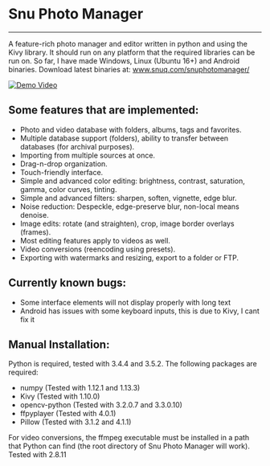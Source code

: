 # Snu Photo Manager
-----------------

A feature-rich photo manager and editor written in python and using the Kivy library.
It should run on any platform that the required libraries can be run on.  So far, I have made Windows, Linux (Ubuntu 16+) and Android binaries.
Download latest binaries at:
www.snuq.com/snuphotomanager/

[![Demo Video](https://img.youtube.com/vi/1Bgc5UyPOS4/0.jpg)](https://www.youtube.com/watch?v=1Bgc5UyPOS4)

## Some features that are implemented:
* Photo and video database with folders, albums, tags and favorites.
* Multiple database support (folders), ability to transfer between databases (for archival purposes).
* Importing from multiple sources at once.
* Drag-n-drop organization.
* Touch-friendly interface.
* Simple and advanced color editing: brightness, contrast, saturation, gamma, color curves, tinting.
* Simple and advanced filters: sharpen, soften, vignette, edge blur.
* Noise reduction: Despeckle, edge-preserve blur, non-local means denoise.
* Image edits: rotate (and straighten), crop, image border overlays (frames).
* Most editing features apply to videos as well.
* Video conversions (reencoding using presets).
* Exporting with watermarks and resizing, export to a folder or FTP.


## Currently known bugs:
* Some interface elements will not display properly with long text
* Android has issues with some keyboard inputs, this is due to Kivy, I cant fix it


## Manual Installation:
Python is required, tested with 3.4.4 and 3.5.2.
The following packages are required:
* numpy (Tested with 1.12.1 and 1.13.3)
* Kivy (Tested with 1.10.0)
* opencv-python (Tested with 3.2.0.7 and 3.3.0.10)
* ffpyplayer (Tested with 4.0.1)
* Pillow (Tested with 3.1.2 and 4.1.1)

For video conversions, the ffmpeg executable must be installed in a path that Python can find (the root directory of Snu Photo Manager will work).  Tested with 2.8.11